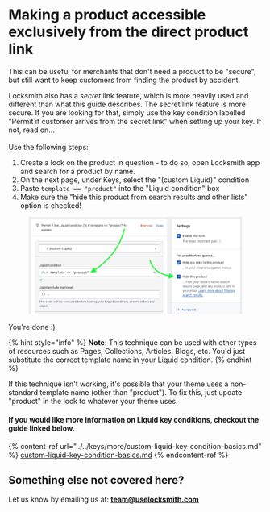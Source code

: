# Making a product accessible exclusively from the direct product link

This can be useful for merchants that don't need a product to be "secure", but still want to keep customers from finding the product by accident.&#x20;

Locksmith also has a _secret_ link feature, which is more heavily used and different than what this guide describes. The secret link feature is more secure. If you are looking for that, simply use the key condition labelled "Permit if customer arrives from the secret link" when setting up your key. If not, read on...\
\
Use the following steps:

1. Create a lock on the product in question - to do so, open Locksmith app and search for a product by name.&#x20;
2. On the next page, under Keys, select the "(custom Liquid)" condition
3. Paste `template == "product"` into the "Liquid condition" box
4. Make sure the "hide this product from search results and other lists" option is checked!

<figure><img src="../../.gitbook/assets/Screenshot 2023-12-07 at 11.47.59 AM.png" alt=""><figcaption></figcaption></figure>

You're done :)

{% hint style="info" %}
**Note**: This technique can be used with other types of resources such as Pages, Collections, Articles, Blogs, etc. You'd just substitute the correct template name in your Liquid condition.
{% endhint %}

If this technique isn't working, it's possible that your theme uses a non-standard template name (other than "product"). To fix this, just update "product" in the lock to whatever your theme uses.

#### If you would like more information on Liquid key conditions, checkout the guide linked below.

{% content-ref url="../../keys/more/custom-liquid-key-condition-basics.md" %}
[custom-liquid-key-condition-basics.md](../../keys/more/custom-liquid-key-condition-basics.md)
{% endcontent-ref %}

## Something else not covered here?&#x20;

Let us know by emailing us at: **team@uselocksmith.com**
